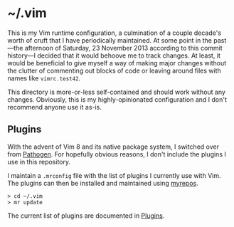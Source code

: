 # ~/.vim

This is my Vim runtime configuration, a culmination of a couple decade's worth
of cruft that I have periodically maintained. At some point in the past—the
afternoon of Saturday, 23 November 2013 according to this commit history—I
decided that it would behoove me to track changes. At least, it would be
beneficial to give myself a way of making major changes without the clutter of
commenting out blocks of code or leaving around files with names like
`vimrc.test42`.

This directory is more-or-less self-contained and should work without any
changes. Obviously, this is my highly-opinionated configuration and I don't
recommend anyone use it as-is.

## Plugins

With the advent of Vim 8 and its native package system, I switched over from
[Pathogen](https://github.com/tpope/vim-pathogen). For hopefully obvious
reasons, I don't include the plugins I use in this repository.

I maintain a `.mrconfig` file with the list of plugins I currently use with
Vim. The plugins can then be installed and maintained using
[myrepos](https://myrepos.branchable.com/).

```
> cd ~/.vim
> mr update
```

The current list of plugins are documented in [Plugins](Plugins.md).
